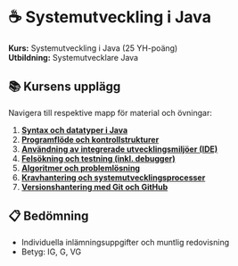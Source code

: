 # ☕ Systemutveckling i Java

**Kurs:** Systemutveckling i Java (25 YH-poäng)  
**Utbildning:** Systemutvecklare Java  

## 📚 Kursens upplägg

Navigera till respektive mapp för material och övningar:

1. **[Syntax och datatyper i Java](./01-Syntax-och-datatyper/)**
2. **[Programflöde och kontrollstrukturer](./02-Programflöde-och-kontrollstrukturer/)**
3. **[Användning av integrerade utvecklingsmiljöer (IDE)](./03-IDE/)**
4. **[Felsökning och testning (inkl. debugger)](./04-Felsökning-och-testning/)**
5. **[Algoritmer och problemlösning](./05-Algoritmer-och-problemlösning/)**
6. **[Kravhantering och systemutvecklingsprocesser](./06-Kravhantering-och-systemutvecklingsprocesser/)**
7. **[Versionshantering med Git och GitHub](./07-Versionshantering-Git-GitHub/)**

## 📋 Bedömning
- Individuella inlämningsuppgifter och muntlig redovisning
- Betyg: IG, G, VG